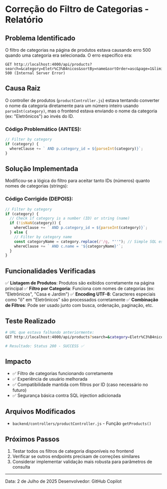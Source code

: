 # Correção do Filtro de Categorias - Relatório

## Problema Identificado
O filtro de categorias na página de produtos estava causando erro 500 quando uma categoria era selecionada. O erro específico era:
```
GET http://localhost:4000/api/products?search=&category=Eletr%C3%B4nicos&sortBy=name&sortOrder=asc&page=1&limit=12 500 (Internal Server Error)
```

## Causa Raiz
O controller de produtos (`productController.js`) estava tentando converter o nome da categoria diretamente para um número inteiro usando `parseInt(category)`, mas o frontend estava enviando o nome da categoria (ex: "Eletrônicos") ao invés do ID.

### Código Problemático (ANTES):
```javascript
// Filter by category
if (category) {
  whereClause += ` AND p.category_id = ${parseInt(category)}`;
}
```

## Solução Implementada
Modificou-se a lógica do filtro para aceitar tanto IDs (números) quanto nomes de categorias (strings):

### Código Corrigido (DEPOIS):
```javascript
// Filter by category
if (category) {
  // Check if category is a number (ID) or string (name)
  if (!isNaN(category)) {
    whereClause += ` AND p.category_id = ${parseInt(category)}`;
  } else {
    // Filter by category name
    const categoryName = category.replace(/'/g, "''"); // Simple SQL escape
    whereClause += ` AND c.name = '${categoryName}'`;
  }
}
```

## Funcionalidades Verificadas
✅ **Listagem de Produtos**: Produtos são exibidos corretamente na página principal
✅ **Filtro por Categoria**: Funciona com nomes de categorias (ex: "Eletrônicos", "Casa e Jardim")
✅ **Encoding UTF-8**: Caracteres especiais como "ô" em "Eletrônicos" são processados corretamente
✅ **Combinação de Filtros**: Pode ser usado junto com busca, ordenação, paginação, etc.

## Teste Realizado
```bash
# URL que estava falhando anteriormente:
GET http://localhost:4000/api/products?search=&category=Eletr%C3%B4nicos&sortBy=name&sortOrder=asc&page=1&limit=12

# Resultado: Status 200 - SUCCESS ✅
```

## Impacto
- ✅ Filtro de categorias funcionando corretamente
- ✅ Experiência de usuário melhorada
- ✅ Compatibilidade mantida com filtros por ID (caso necessário no futuro)
- ✅ Segurança básica contra SQL injection adicionada

## Arquivos Modificados
- `backend/controllers/productController.js` - Função `getProducts()`

## Próximos Passos
1. Testar todos os filtros de categoria disponíveis no frontend
2. Verificar se outros endpoints precisam de correções similares
3. Considerar implementar validação mais robusta para parâmetros de consulta

---
Data: 2 de Julho de 2025
Desenvolvedor: GitHub Copilot
